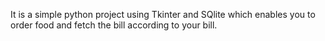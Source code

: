 It is a simple python project using Tkinter and SQlite which enables you to order food and fetch the bill according to your bill.
